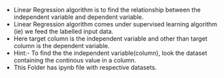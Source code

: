 <ul>
  <li>Linear Regression algorithm is to find the relationship between the independent variable and dependent variable.</li>
  <li>Linear Regression algorithm comes under supervised learning algorithm (ie) we feed the labelled input data.</li>
  <li>Here target column is the independent variable and other than target column is the dependent variable.</li>
  <li>Hint:- To find the the independent variable(column), look the dataset containing the continous value in a column.</li>
  <li>This Folder has ipynb file with respective datasets.</li>
</ul>
